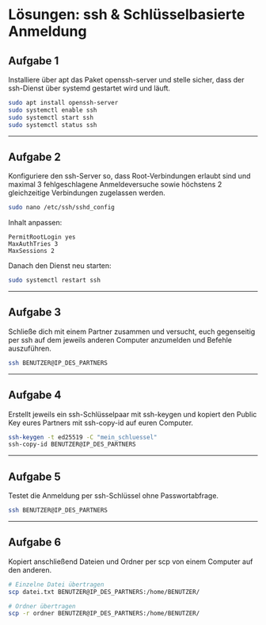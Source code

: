 # Lösungen: ssh & Schlüsselbasierte Anmeldung

## Aufgabe 1
Installiere über apt das Paket openssh-server und stelle sicher, dass der ssh-Dienst über systemd gestartet wird und läuft.

```bash
sudo apt install openssh-server
sudo systemctl enable ssh
sudo systemctl start ssh
sudo systemctl status ssh
```

---

## Aufgabe 2
Konfiguriere den ssh-Server so, dass Root-Verbindungen erlaubt sind und maximal 3 fehlgeschlagene Anmeldeversuche sowie höchstens 2 gleichzeitige Verbindungen zugelassen werden.

```bash
sudo nano /etc/ssh/sshd_config
```

Inhalt anpassen:
```
PermitRootLogin yes
MaxAuthTries 3
MaxSessions 2
```

Danach den Dienst neu starten:
```bash
sudo systemctl restart ssh
```

---

## Aufgabe 3
Schließe dich mit einem Partner zusammen und versucht, euch gegenseitig per ssh auf dem jeweils anderen Computer anzumelden und Befehle auszuführen.

```bash
ssh BENUTZER@IP_DES_PARTNERS
```

---

## Aufgabe 4
Erstellt jeweils ein ssh-Schlüsselpaar mit ssh-keygen und kopiert den Public Key eures Partners mit ssh-copy-id auf euren Computer.

```bash
ssh-keygen -t ed25519 -C "mein_schluessel"
ssh-copy-id BENUTZER@IP_DES_PARTNERS
```

---

## Aufgabe 5
Testet die Anmeldung per ssh-Schlüssel ohne Passwortabfrage.

```bash
ssh BENUTZER@IP_DES_PARTNERS
```

---

## Aufgabe 6
Kopiert anschließend Dateien und Ordner per scp von einem Computer auf den anderen.

```bash
# Einzelne Datei übertragen
scp datei.txt BENUTZER@IP_DES_PARTNERS:/home/BENUTZER/

# Ordner übertragen
scp -r ordner BENUTZER@IP_DES_PARTNERS:/home/BENUTZER/
```

